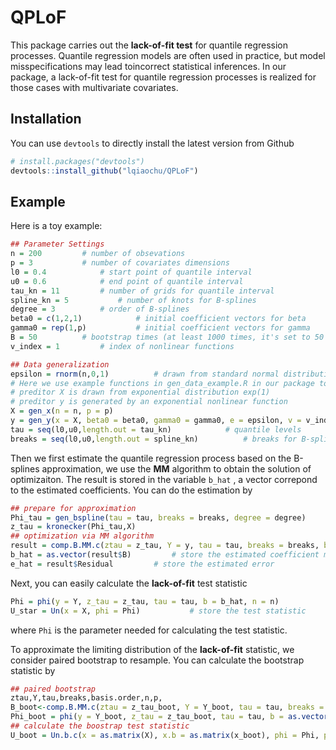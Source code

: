 # QPLoF

This package carries out the **lack-of-fit test** for quantile regression processes. Quantile regression models are often used in practice, but model misspecifications may lead toincorrect statistical inferences. In our package, a lack-of-fit test for quantile regression processes is realized for those cases with multivariate covariates.

## Installation

You can use `devtools` to directly install the latest version from Github

```R
# install.packages("devtools")
devtools::install_github("lqiaochu/QPLoF")
```

## Example

Here is a toy example:

```r
## Parameter Settings
n = 200			# number of obsevations
p = 3			# number of covariates dimensions
l0 = 0.4			# start point of quantile interval
u0 = 0.6			# end point of quantile interval
tau_kn = 11			# number of grids for quantile interval
spline_kn = 5			# number of knots for B-splines
degree = 3			# order of B-splines
beta0 = c(1,2,1)			# initial coefficient vectors for beta
gamma0 = rep(1,p)			# initial coefficient vectors for gamma
B = 50			# bootstrap times (at least 1000 times, it's set to 50 just for testing)
v_index	= 1			# index of nonlinear functions

## Data generalization
epsilon = rnorm(n,0,1)			# drawn from standard normal distribution
# Here we use example functions in gen_data_example.R in our package to generate preditor X and response y.
# preditor X is drawn from exponential distribution exp(1)
# preditor y is generated by an exponential nonlinear function
X = gen_x(n = n, p = p)
y = gen_y(x = X, beta0 = beta0, gamma0 = gamma0, e = epsilon, v = v_index)			
tau = seq(l0,u0,length.out = tau_kn)			# quantile levels
breaks = seq(l0,u0,length.out = spline_kn)			# breaks for B-splines
```

Then we first estimate the quantile regression process based on the B-splines approximation,  we use the **MM** algorithm to obtain the solution of optimizaiton.  The result is stored in the variable `b_hat` ,  a vector correpond to the estimated coefficients. You can do the estimation by

```R
## prepare for approximation
Phi_tau = gen_bspline(tau = tau, breaks = breaks, degree = degree)
z_tau = kronecker(Phi_tau,X)
## optimization via MM algorithm
result = comp.B.MM.c(ztau = z_tau, Y = y, tau = tau, breaks = breaks, basis.order = degree, n = n, p = p, maxiter=200, tol=10^-8, epsilon=0.01) 
b_hat = as.vector(result$B)			# store the estimated coefficient matrix
e_hat = result$Residual			# store the estimated error

```

Next, you can easily calculate the **lack-of-fit** test statistic

```R
Phi = phi(y = Y, z_tau = z_tau, tau = tau, b = b_hat, n = n)
U_star = Un(x = X, phi = Phi)			# store the test statistic
```

where `Phi` is the parameter needed for calculating the test statistic.

To approximate the limiting distribution of the **lack-of-fit** statistic, we consider paired bootstrap to resample. You can calculate the  bootstrap statistic by

```R
## paired bootstrap
ztau,Y,tau,breaks,basis.order,n,p,
B_boot<-comp.B.MM.c(ztau = z_tau_boot, Y = Y_boot, tau = tau, breaks = breaks, basis.order = degree, n = n, p = p, maxiter=200, tol=10^-8, epsilon=0.01)$B
Phi_boot = phi(y = Y_boot, z_tau = z_tau_boot, tau = tau, b = as.vector(B_boot), n = n)
## calculate the boostrap test statistic
U_boot = Un.b.c(x = as.matrix(X), x.b = as.matrix(x_boot), phi = Phi, phi.b = Phi_boot)
```













